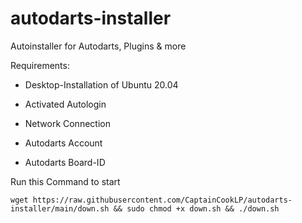 # autodarts-installer
Autoinstaller for Autodarts, Plugins & more


Requirements:

- Desktop-Installation of Ubuntu 20.04
- Activated Autologin
- Network Connection

- Autodarts Account
- Autodarts Board-ID

Run this Command to start

```
wget https://raw.githubusercontent.com/CaptainCookLP/autodarts-installer/main/down.sh && sudo chmod +x down.sh && ./down.sh
```
